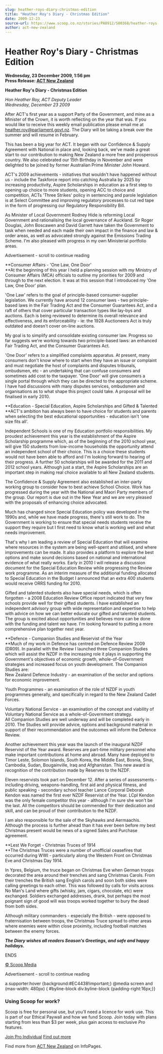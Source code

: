 ```yaml
---
slug: heather-roys-diary-christmas-edition
title: "Heather Roy's Diary - Christmas Edition"
date: 2009-12-23
source-url: https://www.scoop.co.nz/stories/PA0912/S00368/heather-roys-diary-christmas-edition.htm
author: act-new-zealand
---
```

Heather Roy's Diary - Christmas Edition
=======================================

**Wednesday, 23 December 2009, 1:56 pm**  
**Press Release: [ACT New Zealand](https://info.scoop.co.nz/ACT_New_Zealand)**

**Heather Roy's Diary - Christmas Edition**

_Hon Heather Roy, ACT Deputy Leader  
Wednesday, December 23 2009_

After ACT's first year as a support Party of the Government, and mine as a Minister of the Crown, it is worth reflecting on the year that was. If you would like to receive this weekly email publication please email me at [heather.roy@parliament.govt.nz](mailto:heather.roy@parliament.govt.nz). The Diary will be taking a break over the summer and will resume in February.

This has been a big year for ACT. It began with our Confidence & Supply Agreement with National in place and, looking back, we've made a great start to our contribution to making New Zealand a more free and prosperous country. We also celebrated our 15th Birthday in November and were delighted to be joined by former Australian Prime Minister John Howard.

ACT's 2009 achievements - initiatives that wouldn't have happened without us - include the Taskforce report into catching Australia by 2025 by increasing productivity, Aspire Scholarships in education as a first step to opening up choice to more students, opening ACC to choice and competition, ACTs 'Three Strikes' policy in sentencing and parole legislation is at Select Committee and improving regulatory processes to cut red tape in the form of progressing our Regulatory Responsibility Bill.

As Minister of Local Government Rodney Hide is reforming Local Government and rationalising the local governance of Auckland. Sir Roger Douglas, John Boscawen and David Garrett have taken the Government to task when needed and each made their own impact in the finance and law & order areas, as well as advocated strongly against the Emissions Trading Scheme. I'm also pleased with progress in my own Ministerial portfolio areas.

Advertisement - scroll to continue reading





**Consumer Affairs - 'One Law, One Door'  
**At the beginning of this year I held a planning session with my Ministry of Consumer Affairs (MCA) officials to outline my priorities for 2009 and through to the next election. It was at this session that I introduced my 'One Law, One Door' plan.

'One Law' refers to the goal of principle-based consumer-supplier legislation. We currently have around 12 consumer laws - two principle-based laws in the Fair Trading Act and the Consumer Guarantees Act, and a raft of others that cover particular transaction types like lay-bys and auctions. Each is being reviewed to determine its overall relevance and effectiveness, and its enforceability - ie: the 1928 Auctioneers Act is truly outdated and doesn't cover on-line auctions.

My goal is to simplify and consolidate existing consumer law. Progress so far suggests we're working towards two principle-based laws: an enhanced Fair Trading Act, and the Consumer Guarantees Act.

'One Door' refers to a simplified complaints apparatus. At present, many consumers don't know where to start when they have an issue or complaint and must negotiate the host of complaints and disputes tribunals, ombudsmen, etc - an undertaking that can confuse consumers and sometimes add cost to the taxpayer. 'One Door' will give consumers a single portal through which they can be directed to the appropriate scheme. I have had discussions with many disputes services, ombudsmen and organisations as to what shape this project could take. A proposal will be finalised in early 2010.

**Education - Special Education, Aspire Scholarships and Gifted & Talented  
**ACT's ambition has always been to have choice for students and parents when selecting the best educational opportunities - education isn't 'one size fits all'.

Independent Schools is one of my Education portfolio responsibilities. My proudest achievement this year is the establishment of the Aspire Scholarship programme which, as of the beginning of the 2010 school year, will give 150 students from low-income households the opportunity attend an independent school of their choice. This is a choice these students would not have been able to afford and I'm looking forward to hearing of their progress. A further 50 scholarships will be awarded for the 2011 and 2012 school years. Although just a start, the Aspire Scholarships are an important step in making real choice available to all New Zealand students.

The Confidence & Supply Agreement also established an inter-party working group to consider how to best achieve School Choice. Work has progressed during the year with the National and Maori Party members of the group. Our report is due out in the New Year and we are very pleased with the proposals of enhancing choice advocated.

Much has changed since Special Education policy was developed in the 1990s and, while we have made progress, there's still work to do. The Government is working to ensure that special needs students receive the support they require but I first need to know what is working well and what needs improvement.

That's why I am leading a review of Special Education that will examine where resources in the system are being well-spent and utilised, and where improvements can be made. It also provides a platform to explore the best options and make sound decisions based on national and international evidence of what really works. Early in 2010 I will release a discussion document for the Special Education Review while progressing the Review work programme. As an interim measure of the additional funding allocated to Special Education in the Budget I announced that an extra 400 students would receive ORRS funding for 2010.

Gifted and talented students also have special needs, which is often forgotten - a 2008 Education Review Office report indicated that very few schools provide well for their gifted students. I have established an independent advisory group with wide representation and expertise to help with advice on how we can better educate our gifted and talented students. The group is excited about opportunities and believes more can be done with the funding and talent we have. I'm looking forward to putting a more comprehensive plan together next year.

**Defence - Companion Studies and Reservist of the Year  
**Much of my work in Defence has centred on Defence Review 2009 (DR09). In parallel with the Review I launched three Companion Studies which will assist the NZDF in the increasing role it plays in supporting the Government's objectives of economic growth, whole-of-Government strategies and increased focus on youth development. The Companion Studies are:  
New Zealand Defence Industry - an examination of the sector and options for economic improvement.

Youth Programmes - an examination of the role of NZDF in youth programmes generally, and specifically in regard to the New Zealand Cadet Forces.

Voluntary National Service - an examination of the concept and viability of Voluntary National Service as a whole-of-Government strategy.  
All Companion Studies are well underway and will be completed early in 2010. The Studies will provide advice, options and background material in support of their recommendation and the outcomes will inform the Defence Review.

  
Another achievement this year was the launch of the inaugural NZDF Reservist of the Year award. Reserves are part-time military personnel who make important contributions at home and abroad. Many have deployed to Timor Leste, Solomon Islands, South Korea, the Middle East, Bosnia, Sinai, Cambodia, Sudan, Bougainville, Iraq and Afghanistan. This new award is recognition of the contribution made by Reserves to the NZDF.

  
Eleven reservists took part on December 12. After a series of assessments - including driving, weapons-handling, first aid and physical fitness, and public speaking - secondary school teacher Lance Corporal Deborah Kendon was named the first ever NZDF Reservist of the Year. LCpl Kendon was the only female competitor this year - although I'm sure she won't be the last. All the competitors should be commended for their dedication and skill, and can be proud of their contribution to the NZDF.

I am also responsible for the sale of the Skyhawks and Aermaachis. Although the process is further ahead than it has ever been before my best Christmas present would be news of a signed Sales and Purchase agreement.

**Lest We Forget - Christmas Truces of 1914  
**The Christmas Truces were a number of unofficial ceasefires that occurred during WWI - particularly along the Western Front on Christmas Eve and Christmas Day 1914.

In Ypres, Belgium, the truce began on Christmas Eve when German troops decorated the area around their trenches and sang Christmas Carols. From their trenches the British sang English carols and soon both sides were calling greetings to each other. This was followed by calls for visits across No Man's Land where gifts (whisky, jam, cigars, chocolate, etc) were exchanged. Soldiers exchanged addresses, drank, but perhaps the most poignant sign of good will was troops worked together to bury the dead from both sides.

Although military commanders - especially the British - were opposed to fraternisation between troops, the Christmas Truce spread to other areas where enemies were within close proximity, including football matches between the enemy forces.

**_The Diary wishes all readers Season's Greetings, and safe and happy holidays._**

ENDS

[© Scoop Media](http://www.scoop.co.nz/about/terms.html)  

Advertisement - scroll to continue reading



a.supporter:hover {background:#EC4438!important;} @media screen and (max-width: 480px) { #byline-block div.byline-block {padding-right:16px;}}

### Using Scoop for work?

Scoop is free for personal use, but you’ll need a licence for work use. This is part of our Ethical Paywall and how we fund Scoop. Join today with plans starting from less than $3 per week, plus gain access to exclusive _Pro_ features.  
  
[Join Pro Individual](https://pro.scoop.co.nz/Individual/?from=ProIn24) [Find out more](https://pro.scoop.co.nz/using-scoop-for-work/?from=ProIn24)

Find more from [ACT New Zealand](https://info.scoop.co.nz/ACT_New_Zealand) on InfoPages.